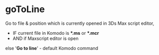# goToLine    

Go to file & position which is currently opened in 3Ds Max script editor,    
 * IF  current file in Komodo is __*.ms__ or __*.mcr__    
 * AND if Maxscript editor is open    

else '__Go to line__' - default Komodo command  